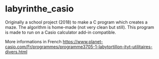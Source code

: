 # labyrinthe_casio
Originally a school project (2018) to make a C program which creates a maze. The algorithm is home-made (not very clean but still). This program is made to run on a Casio calculator add-in compatible.

More informations in French https://www.planet-casio.com/Fr/programmes/programme3705-1-labytortillon-ityt-utilitaires-divers.html